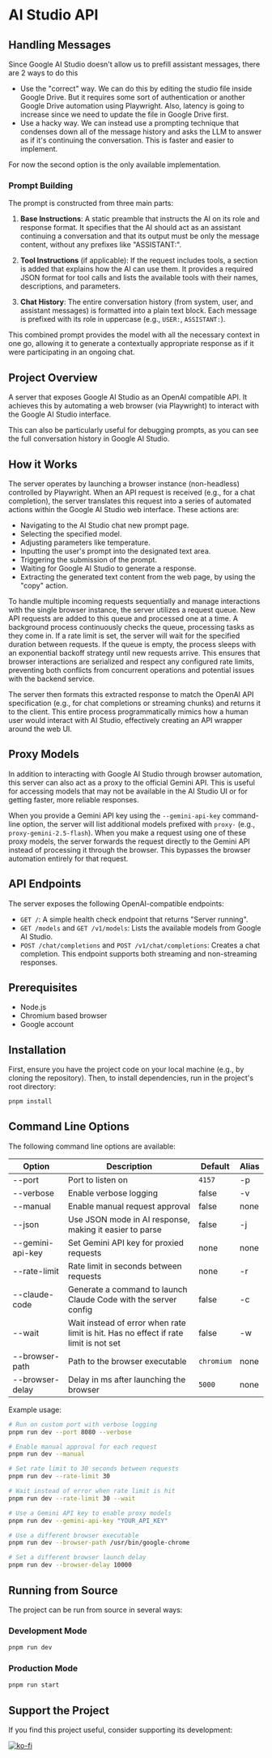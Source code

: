 # AI Studio API

## Handling Messages

Since Google AI Studio doesn't allow us to prefill assistant messages, there are 2 ways to do this

- Use the "correct" way. We can do this by editing the studio file inside Google Drive. But it requires some sort of authentication or another Google Drive automation using Playwright. Also, latency is going to increase since we need to update the file in Google Drive first.
- Use a hacky way. We can instead use a prompting technique that condenses down all of the message history and asks the LLM to answer as if it's continuing the conversation. This is faster and easier to implement.

For now the second option is the only available implementation.

### Prompt Building

The prompt is constructed from three main parts:

1.  **Base Instructions**: A static preamble that instructs the AI on its role and response format. It specifies that the AI should act as an assistant continuing a conversation and that its output must be only the message content, without any prefixes like "ASSISTANT:".

2.  **Tool Instructions** (if applicable): If the request includes tools, a section is added that explains how the AI can use them. It provides a required JSON format for tool calls and lists the available tools with their names, descriptions, and parameters.

3.  **Chat History**: The entire conversation history (from system, user, and assistant messages) is formatted into a plain text block. Each message is prefixed with its role in uppercase (e.g., `USER:`, `ASSISTANT:`).

This combined prompt provides the model with all the necessary context in one go, allowing it to generate a contextually appropriate response as if it were participating in an ongoing chat.

## Project Overview

A server that exposes Google AI Studio as an OpenAI compatible API. It achieves this by automating a web browser (via Playwright) to interact with the Google AI Studio interface.

This can also be particularly useful for debugging prompts, as you can see the full conversation history in Google AI Studio.

## How it Works

The server operates by launching a browser instance (non-headless) controlled by Playwright. When an API request is received (e.g., for a chat completion), the server translates this request into a series of automated actions within the Google AI Studio web interface. These actions are:

- Navigating to the AI Studio chat new prompt page.
- Selecting the specified model.
- Adjusting parameters like temperature.
- Inputting the user's prompt into the designated text area.
- Triggering the submission of the prompt.
- Waiting for Google AI Studio to generate a response.
- Extracting the generated text content from the web page, by using the "copy" action.

To handle multiple incoming requests sequentially and manage interactions with the single browser instance, the server utilizes a request queue. New API requests are added to this queue and processed one at a time. A background process continuously checks the queue, processing tasks as they come in. If a rate limit is set, the server will wait for the specified duration between requests. If the queue is empty, the process sleeps with an exponential backoff strategy until new requests arrive. This ensures that browser interactions are serialized and respect any configured rate limits, preventing both conflicts from concurrent operations and potential issues with the backend service.

The server then formats this extracted response to match the OpenAI API specification (e.g., for chat completions or streaming chunks) and returns it to the client. This entire process programmatically mimics how a human user would interact with AI Studio, effectively creating an API wrapper around the web UI.

## Proxy Models

In addition to interacting with Google AI Studio through browser automation, this server can also act as a proxy to the official Gemini API. This is useful for accessing models that may not be available in the AI Studio UI or for getting faster, more reliable responses.

When you provide a Gemini API key using the `--gemini-api-key` command-line option, the server will list additional models prefixed with `proxy-` (e.g., `proxy-gemini-2.5-flash`). When you make a request using one of these proxy models, the server forwards the request directly to the Gemini API instead of processing it through the browser. This bypasses the browser automation entirely for that request.

## API Endpoints

The server exposes the following OpenAI-compatible endpoints:

- `GET /`: A simple health check endpoint that returns "Server running".
- `GET /models` and `GET /v1/models`: Lists the available models from Google AI Studio.
- `POST /chat/completions` and `POST /v1/chat/completions`: Creates a chat completion. This endpoint supports both streaming and non-streaming responses.

## Prerequisites

- Node.js
- Chromium based browser
- Google account

## Installation

First, ensure you have the project code on your local machine (e.g., by cloning the repository).
Then, to install dependencies, run in the project's root directory:

```sh
pnpm install
```

## Command Line Options

The following command line options are available:

| Option             | Description                                                                          | Default    | Alias |
| ------------------ | ------------------------------------------------------------------------------------ | ---------- | ----- |
| --port             | Port to listen on                                                                    | `4157`     | -p    |
| --verbose          | Enable verbose logging                                                               | false      | -v    |
| --manual           | Enable manual request approval                                                       | false      | none  |
| --json             | Use JSON mode in AI response, making it easier to parse                              | false      | -j    |
| --gemini-api-key   | Set Gemini API key for proxied requests                                              | none       | none  |
| --rate-limit       | Rate limit in seconds between requests                                               | none       | -r    |
| --claude-code      | Generate a command to launch Claude Code with the server config                      | false      | -c    |
| --wait             | Wait instead of error when rate limit is hit. Has no effect if rate limit is not set | false      | -w    |
| --browser-path     | Path to the browser executable                                                       | `chromium` | none  |
| --browser-delay    | Delay in ms after launching the browser                                              | `5000`     | none  |

Example usage:

```sh
# Run on custom port with verbose logging
pnpm run dev --port 8080 --verbose

# Enable manual approval for each request
pnpm run dev --manual

# Set rate limit to 30 seconds between requests
pnpm run dev --rate-limit 30

# Wait instead of error when rate limit is hit
pnpm run dev --rate-limit 30 --wait

# Use a Gemini API key to enable proxy models
pnpm run dev --gemini-api-key "YOUR_API_KEY"

# Use a different browser executable
pnpm run dev --browser-path /usr/bin/google-chrome

# Set a different browser launch delay
pnpm run dev --browser-delay 10000
```

## Running from Source

The project can be run from source in several ways:

### Development Mode

```sh
pnpm run dev
```

### Production Mode

```sh
pnpm run start
```

## Support the Project

If you find this project useful, consider supporting its development:

[![ko-fi](https://ko-fi.com/img/githubbutton_sm.svg)](https://ko-fi.com/E1E519XS7W)
